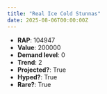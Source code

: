 ```yaml
---
title: "Real Ice Cold Stunnas"
date: 2025-08-06T00:00:00Z
---
```

- **RAP**: 104947
- **Value**: 200000
- **Demand level**: 0
- **Trend**: 2
- **Projected?**: True
- **Hyped?**: True
- **Rare?**: True
